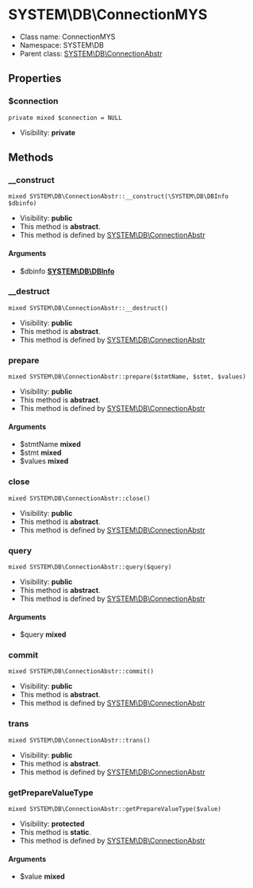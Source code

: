 SYSTEM\DB\ConnectionMYS
===============






* Class name: ConnectionMYS
* Namespace: SYSTEM\DB
* Parent class: [SYSTEM\DB\ConnectionAbstr](SYSTEM-DB-ConnectionAbstr)





Properties
----------


### $connection

    private mixed $connection = NULL





* Visibility: **private**


Methods
-------


### __construct

    mixed SYSTEM\DB\ConnectionAbstr::__construct(\SYSTEM\DB\DBInfo $dbinfo)





* Visibility: **public**
* This method is **abstract**.
* This method is defined by [SYSTEM\DB\ConnectionAbstr](SYSTEM-DB-ConnectionAbstr)


#### Arguments
* $dbinfo **[SYSTEM\DB\DBInfo](SYSTEM-DB-DBInfo)**



### __destruct

    mixed SYSTEM\DB\ConnectionAbstr::__destruct()





* Visibility: **public**
* This method is **abstract**.
* This method is defined by [SYSTEM\DB\ConnectionAbstr](SYSTEM-DB-ConnectionAbstr)




### prepare

    mixed SYSTEM\DB\ConnectionAbstr::prepare($stmtName, $stmt, $values)





* Visibility: **public**
* This method is **abstract**.
* This method is defined by [SYSTEM\DB\ConnectionAbstr](SYSTEM-DB-ConnectionAbstr)


#### Arguments
* $stmtName **mixed**
* $stmt **mixed**
* $values **mixed**



### close

    mixed SYSTEM\DB\ConnectionAbstr::close()





* Visibility: **public**
* This method is **abstract**.
* This method is defined by [SYSTEM\DB\ConnectionAbstr](SYSTEM-DB-ConnectionAbstr)




### query

    mixed SYSTEM\DB\ConnectionAbstr::query($query)





* Visibility: **public**
* This method is **abstract**.
* This method is defined by [SYSTEM\DB\ConnectionAbstr](SYSTEM-DB-ConnectionAbstr)


#### Arguments
* $query **mixed**



### commit

    mixed SYSTEM\DB\ConnectionAbstr::commit()





* Visibility: **public**
* This method is **abstract**.
* This method is defined by [SYSTEM\DB\ConnectionAbstr](SYSTEM-DB-ConnectionAbstr)




### trans

    mixed SYSTEM\DB\ConnectionAbstr::trans()





* Visibility: **public**
* This method is **abstract**.
* This method is defined by [SYSTEM\DB\ConnectionAbstr](SYSTEM-DB-ConnectionAbstr)




### getPrepareValueType

    mixed SYSTEM\DB\ConnectionAbstr::getPrepareValueType($value)





* Visibility: **protected**
* This method is **static**.
* This method is defined by [SYSTEM\DB\ConnectionAbstr](SYSTEM-DB-ConnectionAbstr)


#### Arguments
* $value **mixed**


